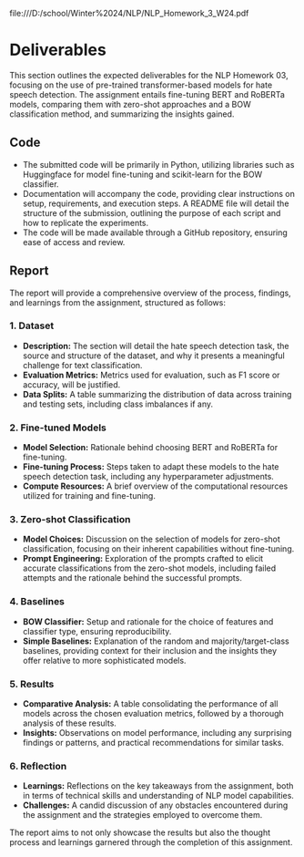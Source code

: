 file:///D:/school/Winter%2024/NLP/NLP_Homework_3_W24.pdf

# Deliverables

This section outlines the expected deliverables for the NLP Homework 03, focusing on the use of pre-trained transformer-based models for hate speech detection. The assignment entails fine-tuning BERT and RoBERTa models, comparing them with zero-shot approaches and a BOW classification method, and summarizing the insights gained.

## Code

- The submitted code will be primarily in Python, utilizing libraries such as Huggingface for model fine-tuning and scikit-learn for the BOW classifier.
- Documentation will accompany the code, providing clear instructions on setup, requirements, and execution steps. A README file will detail the structure of the submission, outlining the purpose of each script and how to replicate the experiments.
- The code will be made available through a GitHub repository, ensuring ease of access and review.

## Report

The report will provide a comprehensive overview of the process, findings, and learnings from the assignment, structured as follows:

### 1. Dataset

- **Description:** The section will detail the hate speech detection task, the source and structure of the dataset, and why it presents a meaningful challenge for text classification.
- **Evaluation Metrics:** Metrics used for evaluation, such as F1 score or accuracy, will be justified.
- **Data Splits:** A table summarizing the distribution of data across training and testing sets, including class imbalances if any.

### 2. Fine-tuned Models

- **Model Selection:** Rationale behind choosing BERT and RoBERTa for fine-tuning.
- **Fine-tuning Process:** Steps taken to adapt these models to the hate speech detection task, including any hyperparameter adjustments.
- **Compute Resources:** A brief overview of the computational resources utilized for training and fine-tuning.

### 3. Zero-shot Classification

- **Model Choices:** Discussion on the selection of models for zero-shot classification, focusing on their inherent capabilities without fine-tuning.
- **Prompt Engineering:** Exploration of the prompts crafted to elicit accurate classifications from the zero-shot models, including failed attempts and the rationale behind the successful prompts.

### 4. Baselines

- **BOW Classifier:** Setup and rationale for the choice of features and classifier type, ensuring reproducibility.
- **Simple Baselines:** Explanation of the random and majority/target-class baselines, providing context for their inclusion and the insights they offer relative to more sophisticated models.

### 5. Results

- **Comparative Analysis:** A table consolidating the performance of all models across the chosen evaluation metrics, followed by a thorough analysis of these results.
- **Insights:** Observations on model performance, including any surprising findings or patterns, and practical recommendations for similar tasks.

### 6. Reflection

- **Learnings:** Reflections on the key takeaways from the assignment, both in terms of technical skills and understanding of NLP model capabilities.
- **Challenges:** A candid discussion of any obstacles encountered during the assignment and the strategies employed to overcome them.

The report aims to not only showcase the results but also the thought process and learnings garnered through the completion of this assignment.